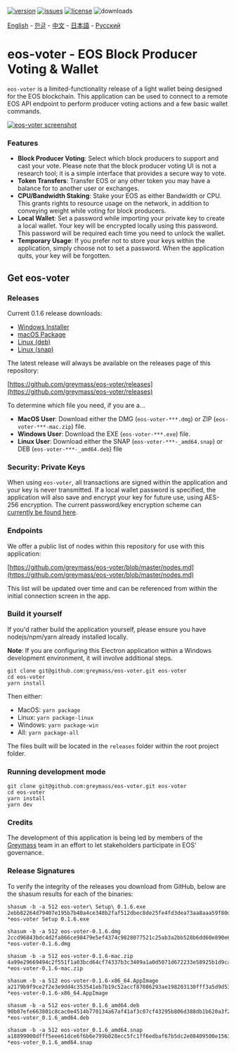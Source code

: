 [![version](https://img.shields.io/github/release/greymass/eos-voter/all.svg)](https://github.com/greymass/eos-voter/releases)
[![issues](https://img.shields.io/github/issues/greymass/eos-voter.svg)](https://github.com/greymass/eos-voter/issues)
[![license](https://img.shields.io/badge/license-MIT-blue.svg)](https://raw.githubusercontent.com/greymass/eos-voter/master/LICENSE)
![downloads](https://img.shields.io/github/downloads/greymass/eos-voter/total.svg)

[English](https://github.com/greymass/eos-voter/blob/master/README.md) - [한글](https://github.com/greymass/eos-voter/blob/master/README.kr.md) - [中文](https://github.com/greymass/eos-voter/blob/master/README.zh.md) - [日本語](https://github.com/greymass/eos-voter/blob/master/README.ja.md) - [Русский](https://github.com/greymass/eos-voter/blob/master/README.ru.md)

# eos-voter - EOS Block Producer Voting & Wallet

`eos-voter` is a limited-functionality release of a light wallet being designed for the EOS blockchain. This application can be used to connect to a remote EOS API endpoint to perform producer voting actions and a few basic wallet commands.

[![eos-voter screenshot](https://raw.githubusercontent.com/greymass/eos-voter/master/eos-voter.png)](https://raw.githubusercontent.com/greymass/eos-voter/master/eos-voter.png)

### Features

- **Block Producer Voting**: Select which block producers to support and cast your vote. Please note that the block producer voting UI is not a research tool; it is a simple interface that provides a secure way to vote.
- **Token Transfers**: Transfer EOS or any other token you may have a balance for to another user or exchanges.
- **CPU/Bandwidth Staking**: Stake your EOS as either Bandwidth or CPU. This grants rights to resource usage on the network, in addition to conveying weight while voting for block producers.
- **Local Wallet**: Set a password while importing your private key to create a local wallet. Your key will be encrypted locally using this password. This password will be required each time you need to unlock the wallet.
- **Temporary Usage**: If you prefer not to store your keys within the application, simply choose not to set a password. When the application quits, your key will be forgotten.

## Get eos-voter

### Releases

Current 0.1.6 release downloads:

- [Windows Installer](https://github.com/greymass/eos-voter/releases/download/v0.1.6/eos-voter-setup-0.1.6.exe)
- [macOS Package](https://github.com/greymass/eos-voter/releases/download/v0.1.6/eos-voter-0.1.6.dmg)
- [Linux (deb)](https://github.com/greymass/eos-voter/releases/download/v0.1.6/eos-voter_0.1.6_amd64.deb)
- [Linux (snap)](https://github.com/greymass/eos-voter/releases/download/v0.1.6/eos-voter_0.1.6_amd64.snap)

The latest release will always be available on the releases page of this repository:

[https://github.com/greymass/eos-voter/releases](https://github.com/greymass/eos-voter/releases)

To determine which file you need, if you are a...

- **MacOS User**: Download either the DMG (`eos-voter-***.dmg`) or ZIP (`eos-voter-***-mac.zip`) file.
- **Windows User**: Download the EXE (`eos-voter-***.exe`) file.
- **Linux User**: Download either the SNAP (`eos-voter-***-_amd64.snap`) or DEB (`eos-voter-***-_amd64.deb`) file

### Security: Private Keys

When using `eos-voter`, all transactions are signed within the application and your key is never transmitted. If a local wallet password is specified, the application will also save and encrypt your key for future use, using AES-256 encryption. The current password/key encryption scheme can [currently be found here](https://github.com/aaroncox/eos-voter/blob/master/app/shared/actions/wallet.js#L71-L86).

### Endpoints

We offer a public list of nodes within this repository for use with this application:

[https://github.com/greymass/eos-voter/blob/master/nodes.md](https://github.com/greymass/eos-voter/blob/master/nodes.md)

This list will be updated over time and can be referenced from within the initial connection screen in the app.

### Build it yourself

If you'd rather build the application yourself, please ensure you have nodejs/npm/yarn already installed locally.

**Note**: If you are configuring this Electron application within a Windows development environment, it will involve additional steps.

```
git clone git@github.com:greymass/eos-voter.git eos-voter
cd eos-voter
yarn install
```

Then either:

- MacOS: `yarn package`
- Linux: `yarn package-linux`
- Windows: `yarn package-win`
- All: `yarn package-all`

The files built will be located in the `releases` folder within the root project folder.

### Running development mode

```
git clone git@github.com:greymass/eos-voter.git eos-voter
cd eos-voter
yarn install
yarn dev
```

### Credits

The development of this application is being led by members of the [Greymass](https://greymass.com) team in an effort to let stakeholders participate in EOS’ governance.

### Release Signatures

To verify the integrity of the releases you download from GitHub, below are the shasum results for each of the binaries:

```
shasum -b -a 512 eos-voter\ Setup\ 0.1.6.exe
2ebb82264d79407e195b7b40a4ce348b2faf512dbec8de25fe4fd3dea73aa8aaa59f80d89befec0a3a8e1abe412465a9f16dfc5655422ac760a64bca3dfdf452 *eos-voter Setup 0.1.6.exe

shasum -b -a 512 eos-voter-0.1.6.dmg
2ccd96843bdc4d2fa866ce98479e5ef4374c9828077521c25ab3a2bb528b6dd60e890e6787440c5479e57f22aa192fcf9e443997dd519eb442226aded240611e *eos-voter-0.1.6.dmg

shasum -b -a 512 eos-voter-0.1.6-mac.zip
4a99e29669494c2f551f1a03bcd64cf74337b3c3409a1a0d5071d672233e58925b1d9cafc05165d13b1f4f7b942523bf16237aee291663a2e023dbd7ea153045 *eos-voter-0.1.6-mac.zip

shasum -b -a 512 eos-voter-0.1.6-x86_64.AppImage
a2179b9f9ce2f2e3e9dd4c353541eb7b19c52accf87086293ae198203130fff3a5d9d534cf30536ec631562a21a39fe7bd2021599f29402184608d49e4fc1be2 *eos-voter-0.1.6-x86_64.AppImage

shasum -b -a 512 eos-voter_0.1.6_amd64.deb
90b07efe663801c8cac0e4514b770134a67af41af3c07cf43295b806d388db1b620a3f2058e8b995f95cfa76f0eff539c8d3cdef964cfd0456e72fcc3c515473 *eos-voter_0.1.6_amd64.deb

shasum -b -a 512 eos-voter_0.1.6_amd64.snap
a18899000dfff5eee61dce6f6b6e799b028ecc5fc1ff6edbaf67b5dc2e08409500e1563df0aa5743d42adebfc69de59dae569802c80294424c2208bfe8d34c0f *eos-voter_0.1.6_amd64.snap
```

